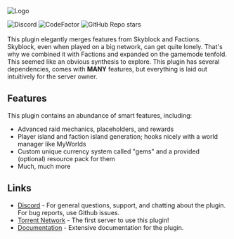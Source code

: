 ![Logo](https://socialify.git.ci/TerraByteDev/SkyFactionsReborn/image?description=1&font=Raleway&forks=1&logo=https%3A%2F%2Fraw.githubusercontent.com%2FTerraByteDev%2FTerraByteDocs%2Frefs%2Fheads%2Fmain%2Fskyfactions%2F.gitbook%2Fassets%2FSkyFactions2.png&name=1&owner=1&pattern=Floating%20Cogs&pulls=1&stargazers=1&theme=Auto/)

![Discord](https://img.shields.io/discord/1252801398601420852)
![CodeFactor](https://www.codefactor.io/repository/github/terrabytedev/skyfactionsreborn/badge)
![GitHub Repo stars](https://img.shields.io/github/stars/TerraByteDev/SkyFactionsReborn)\
\
This plugin elegantly merges features from Skyblock and Factions. Skyblock, even when played on a big network, can get
quite lonely. That's why we combined it with Factions and expanded on the gamemode tenfold. This seemed like an obvious
synthesis to explore. This plugin has several dependencies, comes with **MANY** features, but everything is laid out
intuitively for the server owner.

## Features

This plugin contains an abundance of smart features, including:

- Advanced raid mechanics, placeholders, and rewards
- Player island and faction island generation; hooks nicely with a world manager like MyWorlds
- Custom unique currency system called "gems" and a provided (optional) resource pack for them
- Much, much more

## Links

- [Discord](https://discord.gg/Y7DVR9gpwa) - For general questions, support, and chatting about the plugin. For bug
  reports, use Github issues.
- [Torrent Network](https://www.torrentsmp.com) - The first server to use this plugin!
- [Documentation](https://docs.terrabytedev.com) - Extensive documentation for the plugin.